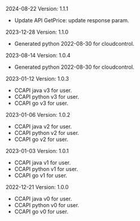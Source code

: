 2024-08-22 Version: 1.1.1
- Update API GetPrice: update response param.


2023-12-28 Version: 1.1.0
- Generated python 2022-08-30 for cloudcontrol.

2023-08-14 Version: 1.0.4
- Generated python 2022-08-30 for cloudcontrol.

2023-01-12 Version: 1.0.3
- CCAPI java v3 for user.
- CCAPI python v3 for user.
- CCAPI go v3 for user.

2023-01-06 Version: 1.0.2
- CCAPI java v2 for user.
- CCAPI python v2 for user.
- CCAPI go v2 for user.

2023-01-03 Version: 1.0.1
- CCAPI java v1 for user.
- CCAPI python v1 for user.
- CCAPI go v1 for user.

2022-12-21 Version: 1.0.0
- CCAPI java v0 for user.
- CCAPI python v0 for user.
- CCAPI go v0 for user.

